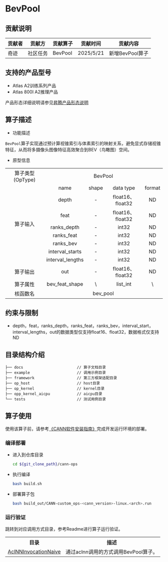 # BevPool
## 贡献说明
| 贡献者 | 贡献方  | 贡献算子    | 贡献时间      | 贡献内容        |
|-----|------|---------|-----------|-------------|
| 奇迹  | 社区任务 | BevPool | 2025/5/21 | 新增BevPool算子 |

## 支持的产品型号
- Atlas A2训练系列产品
- Atlas 800I A2推理产品

产品形态详细说明请参见[昇腾产品形态说明](http://www.hiascend.com/document/redirect/CannCommunityProductForm)

## 算子描述
- 功能描述

`BevPool`算子实现通过预计算视锥索引与体素索引的映射关系，避免显式存储视锥特征，从而将多摄像头图像特征高效聚合到BEV（鸟瞰图）空间。

- 原型信息

<table>
<tr><td rowspan="1" align="center">算子类型(OpType)</td><td colspan="4" align="center">BevPool</td></tr>
</tr>
<tr><td rowspan="8" align="center">算子输入</td><td align="center">name</td><td align="center">shape</td><td align="center">data type</td><td align="center">format</td></tr>
<tr><td align="center">depth</td><td align="center">-</td><td align="center">float16、float32</td><td align="center">ND</td></tr>
<tr><td align="center">feat</td><td align="center">-</td><td align="center">float16、float32</td><td align="center">ND</td></tr>
<tr><td align="center">ranks_depth</td><td align="center">-</td><td align="center">int32</td><td align="center">ND</td></tr>
<tr><td align="center">ranks_feat</td><td align="center">-</td><td align="center">int32</td><td align="center">ND</td></tr>
<tr><td align="center">ranks_bev</td><td align="center">-</td><td align="center">int32</td><td align="center">ND</td></tr>
<tr><td align="center">interval_starts</td><td align="center">-</td><td align="center">int32</td><td align="center">ND</td></tr>
<tr><td align="center">interval_lengths</td><td align="center">-</td><td align="center">int32</td><td align="center">ND</td></tr>
</tr>
</tr>
<tr><td rowspan="1" align="center">算子输出</td><td align="center">out</td><td align="center">-</td><td align="center">float16、float32</td><td align="center">ND</td></tr>
</tr>
<tr><td rowspan="1" align="center">算子属性</td><td align="center">bev_feat_shape</td><td align="center">\</td><td align="center">list_int</td><td align="center">\</td></tr>
</tr>
<tr><td rowspan="1" align="center">核函数名</td><td colspan="4" align="center">bev_pool</td></tr>
</table>

## 约束与限制
- depth，feat，ranks_depth，ranks_feat，ranks_bev，interval_start，interval_lengths，out的数据类型仅支持float16、float32，数据格式仅支持ND

## 目录结构介绍
```
├── docs                        // 算子文档目录
├── example                     // 调用示例目录
├── framework                   // 第三方框架适配目录
├── op_host                     // host目录
├── op_kernel                   // kernel目录
├── opp_kernel_aicpu            // aicpu目录
└── tests                       // 测试用例目录
```

## 算子使用
使用该算子前，请参考[《CANN软件安装指南》](https://hiascend.com/document/redirect/CannCommunityInstSoftware)完成开发运行环境的部署。

### 编译部署
  - 进入到仓库目录

    ```bash
    cd ${git_clone_path}/cann-ops
    ```

  - 执行编译

    ```bash
    bash build.sh
    ```

  - 部署算子包

    ```bash
    bash build_out/CANN-custom_ops-<cann_version>-linux.<arch>.run
    ```
### 运行验证
跳转到对应调用方式目录，参考Readme进行算子运行验证。
<table>
    <th>目录</th><th>描述</th>
    <tr>
        <td><a href="./examples/AclNNInvocationNaive"> AclNNInvocationNaive</td><td>通过aclnn调用的方式调用BevPool算子。</td>
    </tr>
</table>
